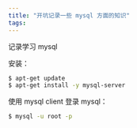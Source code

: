 ```yaml
---
title: "开坑记录一些 mysql 方面的知识"
tags:
---
```



记录学习 mysql

安装：
```bash
$ apt-get update
$ apt-get install -y mysql-server
``` 

使用 mysql client 登录 mysql：
```bash
$ mysql -u root -p
```
